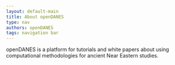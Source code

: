 ```yaml
---
layout: default-main
title: About openDANES
type: nav
authors: openDANES
tags: navigation bar
---
```


openDANES is a platform for tutorials and white papers about using computational methodologies for ancient Near Eastern studies.